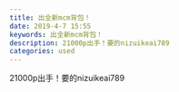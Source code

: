 ```yaml
---
title: 出全新mcm背包！
date: 2019-4-7 15:55
keywords: 出全新mcm背包！
description: 21000p出手！要的nizuikeai789
categories: used
---
```

<td class="t_f" id="postmessage_3421134">

21000p出手！要的nizuikeai789<br/>
<img alt="" border="0" class="zoom" data-cf-modified-c6bb622b2d1b7889482f4c6b-="" file="http://www.flw.ph/data/appbyme/upload/image/201904/07/nVfBQ8R0wzLY.jpg" id="aimg_G8810" lazyloadthumb="1" onclick="" onmouseover="" src="http://www.flw.ph/data/appbyme/upload/image/201904/07/nVfBQ8R0wzLY.jpg"/><br/>
<br/>
<img alt="" border="0" class="zoom" data-cf-modified-c6bb622b2d1b7889482f4c6b-="" file="http://www.flw.ph/data/appbyme/upload/image/201904/07/DSA1S9TG6zBl.jpg" id="aimg_WtMSb" lazyloadthumb="1" onclick="" onmouseover="" src="http://www.flw.ph/data/appbyme/upload/image/201904/07/DSA1S9TG6zBl.jpg"/><br/>
<br/>
<img alt="" border="0" class="zoom" data-cf-modified-c6bb622b2d1b7889482f4c6b-="" file="http://www.flw.ph/data/appbyme/upload/image/201904/07/bASvcQg0b1cY.jpg" id="aimg_reE55" lazyloadthumb="1" onclick="" onmouseover="" src="http://www.flw.ph/data/appbyme/upload/image/201904/07/bASvcQg0b1cY.jpg"/><br/>
<br/>
<img alt="" border="0" class="zoom" data-cf-modified-c6bb622b2d1b7889482f4c6b-="" file="http://www.flw.ph/data/appbyme/upload/image/201904/07/Eqb5hoqXYcnV.jpg" id="aimg_GgE3U" lazyloadthumb="1" onclick="" onmouseover="" src="http://www.flw.ph/data/appbyme/upload/image/201904/07/Eqb5hoqXYcnV.jpg"/><br/>
<br/>
<img alt="" border="0" class="zoom" data-cf-modified-c6bb622b2d1b7889482f4c6b-="" file="http://www.flw.ph/data/appbyme/upload/image/201904/07/VWK23DSfS3pU.jpg" id="aimg_yph11" lazyloadthumb="1" onclick="" onmouseover="" src="http://www.flw.ph/data/appbyme/upload/image/201904/07/VWK23DSfS3pU.jpg"/><br/>
<br/>
</td>
